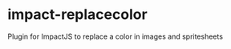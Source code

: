 impact-replacecolor
===================

Plugin for ImpactJS to replace a color in images and spritesheets
